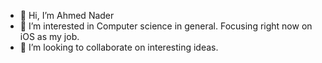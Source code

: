 - 👋 Hi, I’m Ahmed Nader
- 👀 I’m interested in Computer science in general. Focusing right now on iOS as my job.
- 💞️ I’m looking to collaborate on interesting ideas.

<!---
AhmedNader42/AhmedNader42 is a ✨ special ✨ repository because its `README.md` (this file) appears on your GitHub profile.
You can click the Preview link to take a look at your changes.
--->
